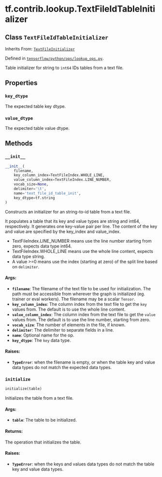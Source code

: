 <div itemscope itemtype="http://developers.google.com/ReferenceObject">
<meta itemprop="name" content="tf.contrib.lookup.TextFileIdTableInitializer" />
<meta itemprop="property" content="key_dtype"/>
<meta itemprop="property" content="value_dtype"/>
<meta itemprop="property" content="__init__"/>
<meta itemprop="property" content="initialize"/>
</div>

# tf.contrib.lookup.TextFileIdTableInitializer

## Class `TextFileIdTableInitializer`

Inherits From: [`TextFileInitializer`](../../../tf/contrib/lookup/TextFileInitializer.md)



Defined in [`tensorflow/python/ops/lookup_ops.py`](https://www.tensorflow.org/code/tensorflow/python/ops/lookup_ops.py).

Table initializer for string to `int64` IDs tables from a text file.

## Properties

<h3 id="key_dtype"><code>key_dtype</code></h3>

The expected table key dtype.

<h3 id="value_dtype"><code>value_dtype</code></h3>

The expected table value dtype.



## Methods

<h3 id="__init__"><code>__init__</code></h3>

``` python
__init__(
    filename,
    key_column_index=TextFileIndex.WHOLE_LINE,
    value_column_index=TextFileIndex.LINE_NUMBER,
    vocab_size=None,
    delimiter='\t',
    name='text_file_id_table_init',
    key_dtype=tf.string
)
```

Constructs an initializer for an string-to-id table from a text file.

It populates a table that its key and value types are string and int64,
respectively. It generates one key-value pair per line.
The content of the key and value are specified by the key_index
and value_index.

- TextFileIndex.LINE_NUMBER means use the line number starting from zero,
  expects data type int64.
- TextFileIndex.WHOLE_LINE means use the whole line content, expects data
  type string.
- A value >=0 means use the index (starting at zero) of the split line based
  on `delimiter`.

#### Args:

* <b>`filename`</b>: The filename of the text file to be used for initialization.
    The path must be accessible from wherever the graph is initialized
    (eg. trainer or eval workers). The filename may be a scalar `Tensor`.
* <b>`key_column_index`</b>: The column index from the text file to get the `key`
    values from. The default is to use the whole line content.
* <b>`value_column_index`</b>: The column index from the text file to get the `value`
    values from. The default is to use the line number, starting from zero.
* <b>`vocab_size`</b>: The number of elements in the file, if known.
* <b>`delimiter`</b>: The delimiter to separate fields in a line.
* <b>`name`</b>: Optional name for the op.
* <b>`key_dtype`</b>: The `key` data type.


#### Raises:

* <b>`TypeError`</b>: when the filename is empty, or when the table key and value
  data types do not match the expected data types.

<h3 id="initialize"><code>initialize</code></h3>

``` python
initialize(table)
```

Initializes the table from a text file.

#### Args:

* <b>`table`</b>: The table to be initialized.


#### Returns:

The operation that initializes the table.


#### Raises:

* <b>`TypeError`</b>: when the keys and values data types do not match the table
  key and value data types.



